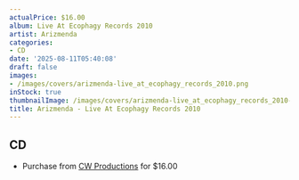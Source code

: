 ```yaml
---
actualPrice: $16.00
album: Live At Ecophagy Records 2010
artist: Arizmenda
categories:
- CD
date: '2025-08-11T05:40:08'
draft: false
images:
- /images/covers/arizmenda-live_at_ecophagy_records_2010.png
inStock: true
thumbnailImage: /images/covers/arizmenda-live_at_ecophagy_records_2010-thumb.png
title: Arizmenda - Live At Ecophagy Records 2010
---
```


## CD
* Purchase from [CW Productions](https://shop.cwproductions.net/products/arizmenda-live-at-ecophagy-records-2010-cd) for $16.00

